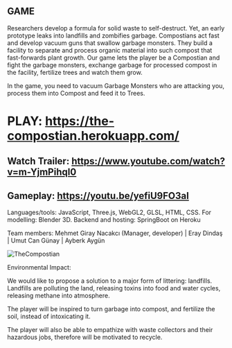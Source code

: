 ## GAME

 Researchers develop a formula for solid waste to self-destruct. Yet, an early prototype leaks into landfills and zombifies garbage. Compostians act fast and develop vacuum guns that swallow garbage monsters. They build a facility to separate and process organic material into such compost that fast-forwards plant growth.
Our game lets the player be a Compostian and fight the garbage monsters, exchange garbage for processed compost in the facility, fertilize trees and watch them grow.

In the game, you need to vacuum Garbage Monsters who are attacking you, process them into Compost and feed it to Trees.

# PLAY: https://the-compostian.herokuapp.com/ 

## Watch Trailer:  https://www.youtube.com/watch?v=m-YjmPihqI0

## Gameplay:  https://youtu.be/yefiU9FO3aI


Languages/tools: JavaScript, Three.js, WebGL2, GLSL, HTML, CSS. For modelling: Blender 3D. Backend and hosting: SpringBoot on Heroku


Team members: 
  Mehmet Giray Nacakcı (Manager, developer)
  | Eray Dindaş
  | Umut Can Günay
  | Ayberk Aygün


![TheCompostian](https://user-images.githubusercontent.com/56702583/154808630-0821f442-3981-43f4-8cb6-d53a996a2e91.png)


Environmental Impact: 

  We would like to propose a solution to a major form of littering: landfills. Landfills are polluting the land, releasing toxins into food and water cycles, releasing methane into atmosphere.  

  The player will be inspired to turn garbage into compost, and fertilize the soil, instead of intoxicating it.
  
  The player will also be able to empathize with waste collectors and their hazardous jobs, therefore will be motivated to recycle. 
